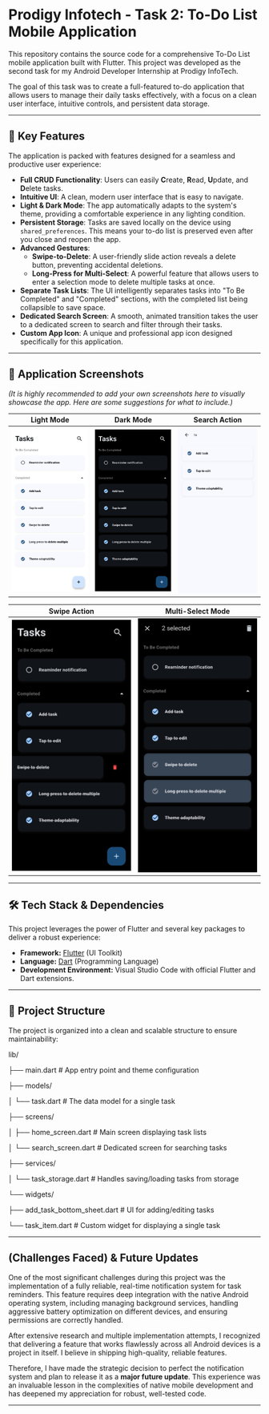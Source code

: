 # Prodigy Infotech - Task 2: To-Do List Mobile Application

This repository contains the source code for a comprehensive To-Do List mobile application built with Flutter. This project was developed as the second task for my Android Developer Internship at Prodigy InfoTech.

The goal of this task was to create a full-featured to-do application that allows users to manage their daily tasks effectively, with a focus on a clean user interface, intuitive controls, and persistent data storage.

---

## 🌟 Key Features

The application is packed with features designed for a seamless and productive user experience:

-   **Full CRUD Functionality**: Users can easily **C**reate, **R**ead, **U**pdate, and **D**elete tasks.
-   **Intuitive UI**: A clean, modern user interface that is easy to navigate.
-   **Light & Dark Mode**: The app automatically adapts to the system's theme, providing a comfortable experience in any lighting condition.
-   **Persistent Storage**: Tasks are saved locally on the device using `shared_preferences`. This means your to-do list is preserved even after you close and reopen the app.
-   **Advanced Gestures**:
    -   **Swipe-to-Delete**: A user-friendly slide action reveals a delete button, preventing accidental deletions.
    -   **Long-Press for Multi-Select**: A powerful feature that allows users to enter a selection mode to delete multiple tasks at once.
-   **Separate Task Lists**: The UI intelligently separates tasks into "To Be Completed" and "Completed" sections, with the completed list being collapsible to save space.
-   **Dedicated Search Screen**: A smooth, animated transition takes the user to a dedicated screen to search and filter through their tasks.
-   **Custom App Icon**: A unique and professional app icon designed specifically for this application.

---

## 📸 Application Screenshots

*(It is highly recommended to add your own screenshots here to visually showcase the app. Here are some suggestions for what to include.)*

| Light Mode                                      | Dark Mode                                     | Search Action                                     |
| :----------------------------------------------: | :---------------------------------------------: | :---------------------------------------------: |
| <img src="https://github.com/Surya-Kaliappan/prodigy/blob/main/todo/assets/screenshots/white_mode.jpg" alt="Light Mode" width="300"/> | <img src="https://github.com/Surya-Kaliappan/prodigy/blob/main/todo/assets/screenshots/dark_mode.jpg" alt="Dark Mode" width="300"/> | <img src="https://github.com/Surya-Kaliappan/prodigy/blob/main/todo/assets/screenshots/search_screen.jpg" alt="Dark Mode" width="300"/> |

| Swipe Action                                       | Multi-Select Mode                                      |
| :------------------------------------------------: | :----------------------------------------------------: |
| <img src="https://github.com/Surya-Kaliappan/prodigy/blob/main/todo/assets/screenshots/swipe_delete.jpg" alt="Swipe Action" width="300"/> | <img src="https://github.com/Surya-Kaliappan/prodigy/blob/main/todo/assets/screenshots/multiple_delete.jpg" alt="Multi-Select Mode" width="300"/> |

---

## 🛠️ Tech Stack & Dependencies

This project leverages the power of Flutter and several key packages to deliver a robust experience:

* **Framework:** [Flutter](https://flutter.dev/) (UI Toolkit)
* **Language:** [Dart](https://dart.dev/) (Programming Language)
* **Development Environment:** Visual Studio Code with official Flutter and Dart extensions.

---

## 📂 Project Structure

The project is organized into a clean and scalable structure to ensure maintainability:

lib/

├── main.dart             # App entry point and theme configuration

├── models/

│   └── task.dart         # The data model for a single task

├── screens/

│   ├── home_screen.dart    # Main screen displaying task lists

│   └── search_screen.dart  # Dedicated screen for searching tasks

├── services/

│   └── task_storage.dart # Handles saving/loading tasks from storage

└── widgets/

├── add_task_bottom_sheet.dart # UI for adding/editing tasks

└── task_item.dart      # Custom widget for displaying a single task


---

## (Challenges Faced) & Future Updates

One of the most significant challenges during this project was the implementation of a fully reliable, real-time notification system for task reminders. This feature requires deep integration with the native Android operating system, including managing background services, handling aggressive battery optimization on different devices, and ensuring permissions are correctly handled.

After extensive research and multiple implementation attempts, I recognized that delivering a feature that works flawlessly across all Android devices is a project in itself. I believe in shipping high-quality, reliable features.

Therefore, I have made the strategic decision to perfect the notification system and plan to release it as a **major future update**. This experience was an invaluable lesson in the complexities of native mobile development and has deepened my appreciation for robust, well-tested code.

---